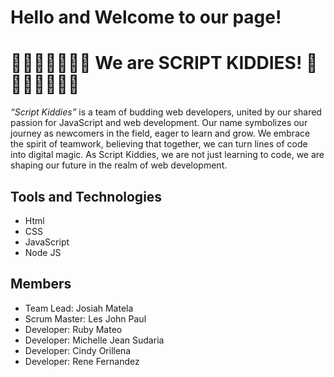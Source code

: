 # Hello and Welcome to our page!

# 🐱‍🏍🐱‍🏍🐱‍🏍🤭 We are SCRIPT KIDDIES! 🤭🐱‍🏍🐱‍🏍🐱‍🏍

*“Script Kiddies”* is a team of budding web developers, united by our shared passion for JavaScript and web development. Our name symbolizes our journey as newcomers in the field, eager to learn and grow. We embrace the spirit of teamwork, believing that together, we can turn lines of code into digital magic. As Script Kiddies, we are not just learning to code, we are shaping our future in the realm of web development.

## Tools and Technologies
- Html
- CSS
- JavaScript
- Node JS

## Members
- Team Lead: Josiah Matela
- Scrum Master: Les John Paul
- Developer: Ruby Mateo
- Developer: Michelle Jean Sudaria
- Developer: Cindy Orillena
- Developer: Rene Fernandez